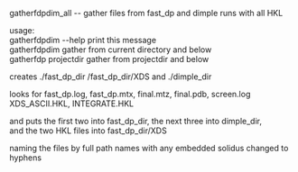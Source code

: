 gatherfdpdim_all -- gather files from fast_dp and dimple runs with all HKL

usage:  
    gatherfdpdim --help      print this message  
    gatherfdpdim             gather from current directory and below  
    gatherfdp projectdir     gather from projectdir and below  

 creates ./fast_dp_dir /fast_dp_dir/XDS and ./dimple_dir  

 looks for fast_dp.log, fast_dp.mtx, final.mtz, final.pdb, screen.log  
           XDS_ASCII.HKL, INTEGRATE.HKL  

 and puts the first two into fast_dp_dir, the next three into dimple_dir,  
           and the two HKL files into fast_dp_dir/XDS  

 naming the files by full path names with any embedded solidus changed to hyphens
